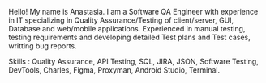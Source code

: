 Hello!
My name is Anastasia.
I am a Software QA Engineer with experience in IT 
specializing in Quality Assurance/Testing  of client/server, GUI, Database and web/mobile applications.
Experienced in manual testing, testing requirements and developing detailed Test plans and Test cases, writting bug reports.

Skills : Quality Assurance, API Testing, SQL, JIRA, JSON, Software Testing, DevTools, Charles, Figma, Proxyman, Android Studio, Terminal.
